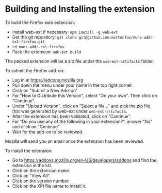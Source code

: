 # Building and Installing the extension

To build the Firefox web extension:

* Install web-ext if necessary: ``npm install -g web-ext``
* Get the git repository: ``git clone git@github.com:mortonfox/munz-addr-ext-firefox.git``
* ``cd munz-addr-ext-firefox``
* Pack the extension: ``web-ext build``

The packed extension will be a zip file under the ``web-ext-artifacts`` folder.

To submit the Firefox add-on:

* Log in at <https://addons.mozilla.org>
* Pull down the menu under your name in the top right corner.
* Click on "Submit a New Add-on".
* For "How to Distribute this Version", select "On your own". Then click on "Continue".
* Under "Upload Version", click on "Select a file..." and pick the zip file that was generated by web-ext under ``web-ext-artifacts``.
* After the extension has been validated, click on "Continue".
* For "Do you use any of the following in your extension?", answer "No" and click on "Continue".
* Wait for the add-on to be reviewed.

Mozilla will send you an email once the extension has been reviewed.

To install the extension:

* Go to <https://addons.mozilla.org/en-US/developers/addons> and find the extension in the list.
* Click on the extension name.
* Click on "View All".
* Click on the version number.
* Click on the XPI file name to install it.


